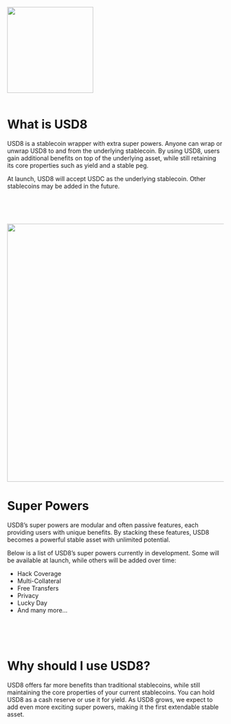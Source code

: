 <img src="https://usd8.finance/assets/logo.png" width="200" /><br/><br/>

# What is USD8

USD8 is a stablecoin wrapper with extra super powers. Anyone can wrap or unwrap USD8 to and from the underlying stablecoin. By using USD8, users gain additional benefits on top of the underlying asset, while still retaining its core properties such as yield and a stable peg.

At launch, USD8 will accept USDC as the underlying stablecoin. Other stablecoins may be added in the future.

<br/>
<br/>
<br/>

<img src="https://usd8.finance/assets/tyche-statue.png" width="600" /><br/>
# Super Powers

USD8’s super powers are modular and often passive features, each providing users with unique benefits. By stacking these features, USD8 becomes a powerful stable asset with unlimited potential.

Below is a list of USD8’s super powers currently in development. Some will be available at launch, while others will be added over time:

- Hack Coverage
- Multi-Collateral
- Free Transfers
- Privacy
- Lucky Day
- <span class="inactive">And many more…</span>
<br/>
<br/>
<br/>

# Why should I use USD8?

USD8 offers far more benefits than traditional stablecoins, while still maintaining the core properties of your current stablecoins. You can hold USD8 as a cash reserve or use it for yield. As USD8 grows, we expect to add even more exciting super powers, making it the first extendable stable asset.